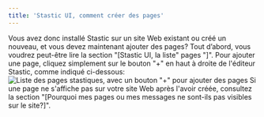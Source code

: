 ```yaml
---
title: 'Stastic UI, comment créer des pages'
---
```

Vous avez donc installé Stastic sur un site Web existant ou créé un nouveau, et vous devez maintenant ajouter des pages? Tout d’abord, vous voudrez peut-être lire la section "[Stastic UI, la liste" pages "]". Pour ajouter une page, cliquez simplement sur le bouton "+" en haut à droite de l'éditeur Stastic, comme indiqué ci-dessous:![Liste des pages stastiques, avec un bouton "+" pour ajouter des pages](https://www.stastic.net//assets/2019-08-04-173634.png) Si une page ne s'affiche pas sur votre site Web après l'avoir créée, consultez la section "[Pourquoi mes pages ou mes messages ne sont-ils pas visibles sur le site?]".
